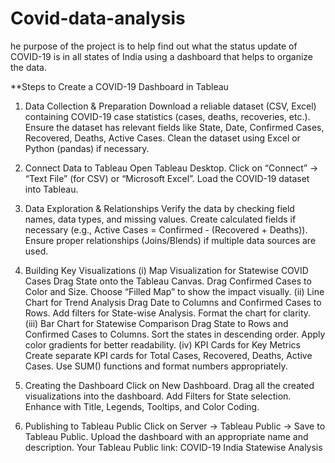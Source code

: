 # Covid-data-analysis
he purpose of the project is to help find out what the status update of COVID-19 is in all states of India using a dashboard that helps to organize the data.

**Steps to Create a COVID-19 Dashboard in Tableau
1. Data Collection & Preparation
Download a reliable dataset (CSV, Excel) containing COVID-19 case statistics (cases, deaths, recoveries, etc.).
Ensure the dataset has relevant fields like State, Date, Confirmed Cases, Recovered, Deaths, Active Cases.
Clean the dataset using Excel or Python (pandas) if necessary.

3. Connect Data to Tableau
Open Tableau Desktop.
Click on “Connect” → “Text File” (for CSV) or “Microsoft Excel”.
Load the COVID-19 dataset into Tableau.
4. Data Exploration & Relationships
Verify the data by checking field names, data types, and missing values.
Create calculated fields if necessary (e.g., Active Cases = Confirmed - (Recovered + Deaths)).
Ensure proper relationships (Joins/Blends) if multiple data sources are used.
5. Building Key Visualizations
(i) Map Visualization for Statewise COVID Cases
Drag State onto the Tableau Canvas.
Drag Confirmed Cases to Color and Size.
Choose “Filled Map” to show the impact visually.
(ii) Line Chart for Trend Analysis
Drag Date to Columns and Confirmed Cases to Rows.
Add filters for State-wise Analysis.
Format the chart for clarity.
(iii) Bar Chart for Statewise Comparison
Drag State to Rows and Confirmed Cases to Columns.
Sort the states in descending order.
Apply color gradients for better readability.
(iv) KPI Cards for Key Metrics
Create separate KPI cards for Total Cases, Recovered, Deaths, Active Cases.
Use SUM() functions and format numbers appropriately.
6. Creating the Dashboard
Click on New Dashboard.
Drag all the created visualizations into the dashboard.
Add Filters for State selection.
Enhance with Title, Legends, Tooltips, and Color Coding.
7. Publishing to Tableau Public
Click on Server → Tableau Public → Save to Tableau Public.
Upload the dashboard with an appropriate name and description.
Your Tableau Public link:
COVID-19 India Statewise Analysis
